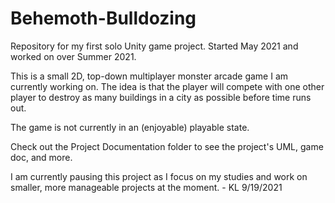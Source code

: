 # Behemoth-Bulldozing
Repository for my first solo Unity game project. Started May 2021 and worked on over Summer 2021.

This is a small 2D, top-down multiplayer monster arcade game I am currently working on. The idea is that the player will compete with one other player to destroy as many buildings in a city as possible before time runs out.

The game is not currently in an (enjoyable) playable state.

Check out the Project Documentation folder to see the project's UML, game doc, and more.

I am currently pausing this project as I focus on my studies and work on smaller, more manageable projects at the moment. - KL 9/19/2021
